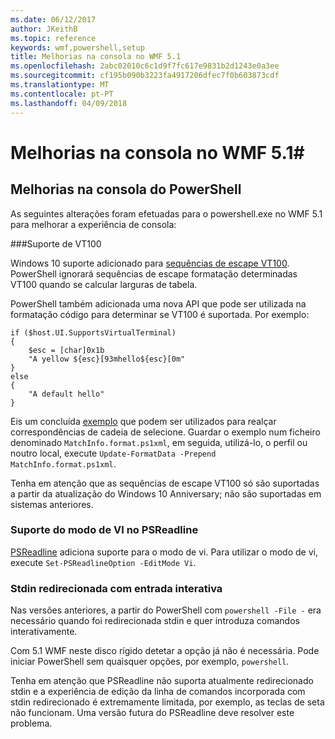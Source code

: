 ```yaml
---
ms.date: 06/12/2017
author: JKeithB
ms.topic: reference
keywords: wmf,powershell,setup
title: Melhorias na consola no WMF 5.1
ms.openlocfilehash: 2abc02010c6c1d9f7fc617e9831b2d1243e0a3ee
ms.sourcegitcommit: cf195b090b3223fa4917206dfec7f0b603873cdf
ms.translationtype: MT
ms.contentlocale: pt-PT
ms.lasthandoff: 04/09/2018
---
```

# <a name="console-improvements-in-wmf-51"></a>Melhorias na consola no WMF 5.1#

## <a name="powershell-console-improvements"></a>Melhorias na consola do PowerShell

As seguintes alterações foram efetuadas para o powershell.exe no WMF 5.1 para melhorar a experiência de consola:

###<a name="vt100-support"></a>Suporte de VT100

Windows 10 suporte adicionado para [sequências de escape VT100](https://msdn.microsoft.com/en-us/library/windows/desktop/mt638032(v=vs.85).aspx).
PowerShell ignorará sequências de escape formatação determinadas VT100 quando se calcular larguras de tabela.

PowerShell também adicionada uma nova API que pode ser utilizada na formatação código para determinar se VT100 é suportada.
Por exemplo:

```
if ($host.UI.SupportsVirtualTerminal)
{
    $esc = [char]0x1b
    "A yellow ${esc}[93mhello${esc}[0m"
}
else
{
    "A default hello"
}
```
Eis um concluída [exemplo](https://gist.github.com/lzybkr/dcb973dccd54900b67783c48083c28f7) que podem ser utilizados para realçar correspondências de cadeia de selecione.
Guardar o exemplo num ficheiro denominado `MatchInfo.format.ps1xml`, em seguida, utilizá-lo, o perfil ou noutro local, execute `Update-FormatData -Prepend MatchInfo.format.ps1xml`.

Tenha em atenção que as sequências de escape VT100 só são suportadas a partir da atualização do Windows 10 Anniversary; não são suportadas em sistemas anteriores.

### <a name="vi-mode-support-in-psreadline"></a>Suporte do modo de VI no PSReadline

[PSReadline](https://github.com/lzybkr/PSReadLine) adiciona suporte para o modo de vi. Para utilizar o modo de vi, execute `Set-PSReadlineOption -EditMode Vi`.

### <a name="redirected-stdin-with-interactive-input"></a>Stdin redirecionada com entrada interativa

Nas versões anteriores, a partir do PowerShell com `powershell -File -` era necessário quando foi redirecionada stdin e quer introduza comandos interativamente.

Com 5.1 WMF neste disco rígido detetar a opção já não é necessária.
Pode iniciar PowerShell sem quaisquer opções, por exemplo, `powershell`.

Tenha em atenção que PSReadline não suporta atualmente redirecionado stdin e a experiência de edição da linha de comandos incorporada com stdin redirecionado é extremamente limitada, por exemplo, as teclas de seta não funcionam.
Uma versão futura do PSReadline deve resolver este problema.